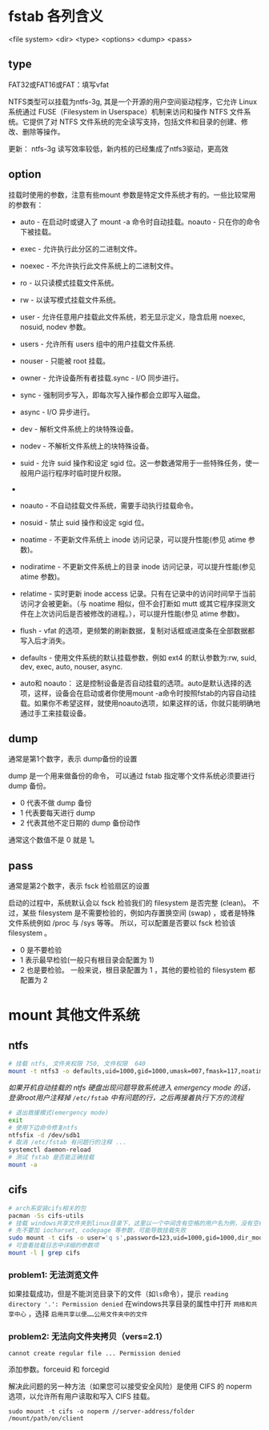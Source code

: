 
# fstab 各列含义

\<file system>	\<dir>	\<type>	\<options>	\<dump>	\<pass>


## type


FAT32或FAT16或FAT：填写vfat

NTFS类型可以挂载为ntfs-3g, 其是一个开源的用户空间驱动程序，它允许 Linux 系统通过 FUSE（Filesystem in Userspace）机制来访问和操作 NTFS 文件系统。它提供了对 NTFS 文件系统的完全读写支持，包括文件和目录的创建、修改、删除等操作。


更新：
ntfs-3g 读写效率较低，新内核的已经集成了ntfs3驱动，更高效

## option

挂载时使用的参数，注意有些mount 参数是特定文件系统才有的。一些比较常用的参数有：

- auto - 在启动时或键入了 mount -a 命令时自动挂载。noauto - 只在你的命令下被挂载。
- exec - 允许执行此分区的二进制文件。
- noexec - 不允许执行此文件系统上的二进制文件。
- ro - 以只读模式挂载文件系统。
- rw - 以读写模式挂载文件系统。
- user - 允许任意用户挂载此文件系统，若无显示定义，隐含启用 noexec, nosuid, nodev 参数。
- users - 允许所有 users 组中的用户挂载文件系统.
- nouser - 只能被 root 挂载。
- owner - 允许设备所有者挂载.sync - I/O 同步进行。
- sync - 强制同步写入，即每次写入操作都会立即写入磁盘。
- async - I/O 异步进行。
- dev - 解析文件系统上的块特殊设备。
- nodev - 不解析文件系统上的块特殊设备。
- suid - 允许 suid 操作和设定 sgid 位。这一参数通常用于一些特殊任务，使一般用户运行程序时临时提升权限。
- 
- noauto - 不自动挂载文件系统，需要手动执行挂载命令。
- nosuid - 禁止 suid 操作和设定 sgid 位。
- noatime - 不更新文件系统上 inode 访问记录，可以提升性能(参见 atime 参数)。
- nodiratime - 不更新文件系统上的目录 inode 访问记录，可以提升性能(参见 atime 参数)。
- relatime - 实时更新 inode access 记录。只有在记录中的访问时间早于当前访问才会被更新。（与 noatime 相似，但不会打断如 mutt 或其它程序探测文件在上次访问后是否被修改的进程。），可以提升性能(参见 atime 参数)。
- flush - vfat 的选项，更频繁的刷新数据，复制对话框或进度条在全部数据都写入后才消失。
- defaults - 使用文件系统的默认挂载参数，例如 ext4 的默认参数为:rw, suid, dev, exec, auto, nouser, async.

- auto和 noauto： 这是控制设备是否自动挂载的选项。auto是默认选择的选项，这样，设备会在启动或者你使用mount -a命令时按照fstab的内容自动挂载。如果你不希望这样，就使用noauto选项，如果这样的话，你就只能明确地通过手工来挂载设备。


## dump

通常是第1个数字，表示 dump备份的设置

dump 是一个用来做备份的命令， 可以通过 fstab 指定哪个文件系统必须要进行 dump 备份。

- 0 代表不做 dump 备份
- 1 代表要每天进行 dump 
- 2 代表其他不定日期的 dump 备份动作

通常这个数值不是 0 就是 1。

## pass

通常是第2个数字，表示 fsck 检验扇区的设置

启动的过程中，系统默认会以 fsck 检验我们的 filesystem 是否完整 (clean)。 不过，某些 filesystem 是不需要检验的，例如内存置换空间 (swap) ，或者是特殊文件系统例如 /proc 与 /sys 等等。
所以，可以配置是否要以 fsck 检验该 filesystem 。

- 0 是不要检验
- 1 表示最早检验(一般只有根目录会配置为 1)
- 2 也是要检验。 一般来说，根目录配置为 1 ，其他的要检验的 filesystem 都配置为 2


# mount 其他文件系统


## ntfs

```bash
# 挂载 ntfs, 文件夹权限 750, 文件权限  640
mount -t ntfs3 -o defaults,uid=1000,gid=1000,umask=007,fmask=117,noatime,prealloc /dev/sdb1 /mnt/ntfs
```

*如果开机自动挂载的 ntfs 硬盘出现问题导致系统进入 emergency mode 的话，登录root用户注释掉 `/etc/fstab` 中有问题的行，之后再接着执行下方的流程*

```bash
# 退出救援模式(emergency mode)
exit
# 使用下边命令修复ntfs
ntfsfix -d /dev/sdb1
# 取消 /etc/fstab 有问题行的注释 ...
systemctl daemon-reload
# 测试 fstab 是否能正确挂载
mount -a
```

## cifs

```bash
# arch系安装cifs相关的包
pacman -Ss cifs-utils
# 挂载 windows共享文件夹到linux目录下，这里以一个中间含有空格的用户名为例，没有空格等特殊符号无需单引号，后续发现windows的用户名可以省略中间的空格
# 先不要加 iocharset, codepage 等参数，可能导致挂载失败
sudo mount -t cifs -o user='q s',password=123,uid=1000,gid=1000,dir_mode=0777,file_mode=0666,forceuid,forcegid //10.144.1.12/shared /mnt/v0d8lfn
# 可查看挂载日志中详细的参数项
mount -l | grep cifs
```

### problem1: 无法浏览文件

如果挂载成功，但是不能浏览目录下的文件（如`ls`命令），提示
`reading directory '.': Permission denied`
在windows共享目录的属性中打开 `网络和共享中心` ，选择 `启用共享以便……公用文件夹中的文件`

### problem2: 无法向文件夹拷贝（vers=2.1）

`cannot create regular file ... Permission denied`

添加参数。forceuid 和 forcegid

解决此问题的另一种方法（如果您可以接受安全风险）是使用 CIFS 的 noperm 选项，以允许所有用户读取和写入 CIFS 挂载。

```
sudo mount -t cifs -o noperm //server-address/folder /mount/path/on/client
```
